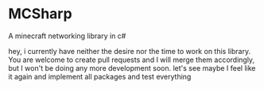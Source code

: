 # MCSharp
 A minecraft networking library in c#

hey, i currently have neither the desire nor the time to work on this library. You are welcome to create pull requests and I will merge them accordingly, but I won't be doing any more development soon. let's see maybe I feel like it again and implement all packages and test everything
